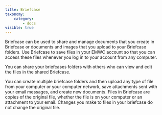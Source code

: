 ```yaml
---
title: Briefcase
taxonomy:
    category:
        - docs
visible: true
---
```


Briefcase can be used to share and manage documents that you create in Briefcase or documents and images that you upload to your Briefcase folders. Use Briefcase to save files in your EMWC account so that you can access these files whenever you log in to your account from any computer.

You can share your briefcases folders with others who can view and edit the files in the shared Briefcase.

You can create multiple briefcase folders and then upload any type of file from your computer or your computer network, save attachments sent with your email messages, and create new documents.
Files in Briefcase are copies of the original file, whether the file is on your computer or an attachment to your email. Changes you make to files in your briefcase do not change the original file.